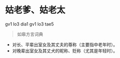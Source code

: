 # 姑老爹、姑老太
gv1 lo3 dia1 gv1 lo3 tae5
> 如皋方言词典
- 对长、平辈出室女及其丈夫的尊称（主要指中老年时）。
- 对晚辈出室女及其丈犬的昵称、贬称（尤其是年轻时）。
